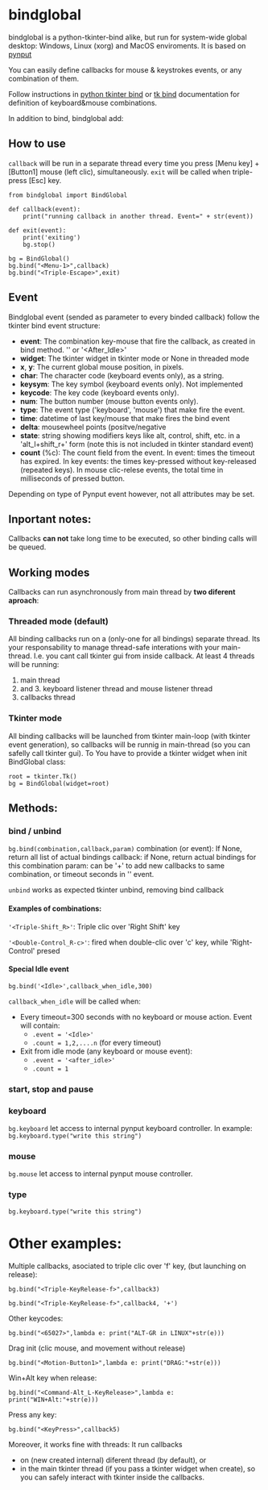 # bindglobal
bindglobal is a python-tkinter-bind alike, but run for system-wide global desktop: Windows, Linux (xorg) and MacOS
enviroments. It is based on [pynput](https://pynput.readthedocs.io)

You can easily define callbacks for mouse & keystrokes events, or any combination of them.

Follow instructions in [python tkinter bind](https://effbot.org/tkinterbook/tkinter-events-and-bindings.htm) or [tk
bind](https://www.tcl.tk/man/tcl8.6/TkCmd/bind.htm) documentation for definition of keyboard&mouse combinations.

In addition to bind, bindglobal add:

**<Idle>**
**<Long>**

## How to use

`callback` will be run in a separate thread every time you press [Menu key] + [Button1] mouse (left clic), simultaneously.
 `exit` will be called when triple-press [Esc] key.

    from bindglobal import BindGlobal

    def callback(event): 
        print("running callback in another thread. Event=" + str(event)) 
    
    def exit(event): 
        print('exiting')
        bg.stop()
    
    bg = BindGlobal()
    bg.bind("<Menu-1>",callback) 
    bg.bind("<Triple-Escape>",exit) 
 

## Event
Bindglobal event (sended as parameter to every binded callback) follow the tkinter bind event structure:
 - **event**: The combination key-mouse that fire the callback, as created in bind method. '<Idle>' or '<After_Idle>'  
 - **widget**: The tkinter widget in tkinter mode or None in threaded mode
 - **x**, **y**: The current global mouse position, in pixels.
 - **char**: The character code (keyboard events only), as a string.
 - **keysym**: The key symbol (keyboard events only). Not implemented
 - **keycode**: The key code (keyboard events only).
 - **num**: The button number (mouse button events only).
 - **type**: The event type ('keyboard', 'mouse') that make fire the event.
 - **time**: datetime of last key/mouse that make fires the bind event
 - **delta**: mousewheel points (positve/negative
 - **state**: string showing modifiers keys like alt, control, shift, etc.
            in a 'alt_l+shift_r+' form
            (note this is not included in tkinter standard event)
 - **count** (%c): The count field from the event. In <Idle> event: times the timeout has expired. In key events: the times key-pressed without key-released (repeated keys). In mouse clic-relese events, the total time in milliseconds of pressed button.   

Depending on type of Pynput event however, not all attributes may be set.

## Inportant notes:

Callbacks **can not** take long time to be executed, so other binding calls will be queued.

## Working modes
Callbacks can run asynchronously from main thread by **two diferent aproach**:

### Threaded mode (default)
All binding callbacks run on a (only-one for all bindings) separate thread. Its your responsability to manage
thread-safe interations with your main-thread. I.e. you cant call tkinter gui from inside callback. At least 4
threads will be running: 
1. main thread 
2. and 3. keyboard listener thread and mouse listener thread 
4. callbacks thread

### Tkinter mode
All binding callbacks will be launched from tkinter main-loop (with tkinter event generation), so callbacks will
be runnig in main-thread (so you can safelly call tkinter gui). To You have to provide a tkinter widget when
init BindGlobal class:

    root = tkinter.Tk() 
    bg = BindGlobal(widget=root)


## Methods:

### bind / unbind

`bg.bind(combination,callback,param)`
combination (or event): If None, return all list of actual bindings
callback: if None, return actual bindings for this combination
param: can be '+' to add new callbacks to same combination, or timeout seconds in '<Idle>' event.

`unbind` works as expected tkinter unbind, removing bind callback

#### Examples of combinations:

`'<Triple-Shift_R>'`: Triple clic over 'Right Shift' key

`'<Double-Control_R-c>'`: fired when double-clic over 'c' key, while 'Right-Control' presed



#### Special Idle event

`bg.bind('<Idle>',callback_when_idle,300)`

`callback_when_idle` will be called when:
- Every timeout=300 seconds with no keyboard or mouse action. Event will contain:
  - `.event = '<Idle>'`
  - `.count = 1,2,....n` (for every timeout)
- Exit from idle mode (any keyboard or mouse event):
  - `.event = '<after_idle>'`
  - `.count = 1`


### start, stop and pause

### keyboard

`bg.keyboard` let access to internal pynput keyboard controller.
In example:
`bg.keyboard.type("write this string")`


### mouse

`bg.mouse` let access to internal pynput mouse controller.

### type
`bg.keyboard.type("write this string")`
 
# Other examples:

Multiple callbacks, asociated to triple clic over 'f' key, (but launching on release):

`bg.bind("<Triple-KeyRelease-f>",callback3)`

`bg.bind("<Triple-KeyRelease-f>",callback4, '+')`
    
Other keycodes:

`bg.bind("<65027>",lambda e: print("ALT-GR in LINUX"+str(e)))`

Drag init (clic mouse, and movement without release)

`bg.bind("<Motion-Button1>",lambda e: print("DRAG:"+str(e)))`

Win+Alt key when release:

`bg.bind("<Command-Alt_L-KeyRelease>",lambda e: print("WIN+Alt:"+str(e)))`

Press any key:

`bg.bind("<KeyPress>",callback5)`

Moreover, it works fine with threads:
It run callbacks 
- on (new created internal) diferent thread (by default),
    or
- in the main tkinter thread (if you pass a tkinter widget when create), so you can safely interact with tkinter inside the callbacks.
